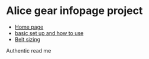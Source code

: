 # Alice gear infopage project
  

  <ul>
  <li><a href="aliceinfopage.html"> Home page</a></li>
  <li><a href="aliceinfopage2.html"> basic set up and how to use</a></li>
  <li><a href="aliceinfopage3.html"> Belt sizing </a></li>
  </ul>
<p>Authentic read me</p>